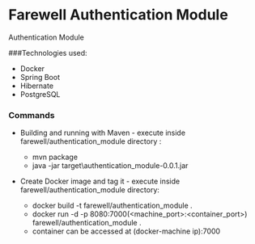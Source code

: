 
# Farewell Authentication Module

 Authentication Module


###Technologies used:

* Docker
* Spring Boot
* Hibernate
* PostgreSQL

### Commands

* Building and running with Maven - execute inside farewell/authentication_module directory :
    * mvn package
    * java -jar target\authentication_module-0.0.1.jar

* Create Docker image and tag it - execute inside farewell/authentication_module directory:
    * docker build -t farewell/authentication_module .
    * docker run -d -p 8080:7000(<machine_port>:<container_port>) farewell/authentication_module .
    * container can be accessed at (docker-machine ip):7000
